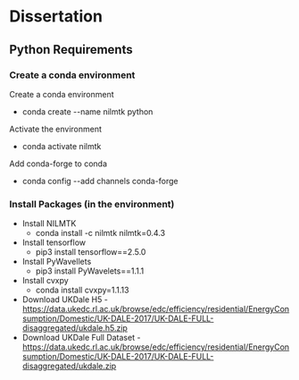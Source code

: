 # Dissertation

## Python Requirements
### Create a conda environment
Create a conda environment
- conda create --name nilmtk python

Activate the environment
- conda activate nilmtk

Add conda-forge to conda
- conda config --add channels conda-forge

### Install Packages (in the environment)
- Install NILMTK
  - conda install -c nilmtk nilmtk=0.4.3
- Install tensorflow
  - pip3 install tensorflow==2.5.0
- Install PyWavellets
  - pip3 install PyWavelets==1.1.1
- Install cvxpy
  - conda install cvxpy=1.1.13
- Download UKDale H5 - https://data.ukedc.rl.ac.uk/browse/edc/efficiency/residential/EnergyConsumption/Domestic/UK-DALE-2017/UK-DALE-FULL-disaggregated/ukdale.h5.zip
- Download UKDale Full Dataset - https://data.ukedc.rl.ac.uk/browse/edc/efficiency/residential/EnergyConsumption/Domestic/UK-DALE-2017/UK-DALE-FULL-disaggregated/ukdale.zip
